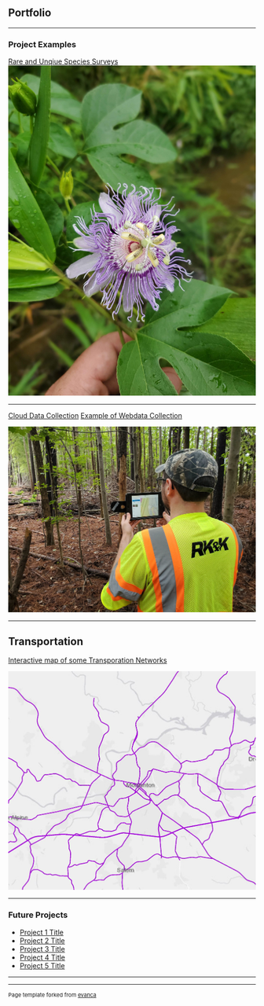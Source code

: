 ## Portfolio

---

### Project Examples 

[Rare and Unqiue Species Surveys](/pdf/FinalPaper_species_V2.pdf)
<img src="images/20200910_133559.jpg?raw=true"/>

---
[Cloud Data Collection](/pdf/sample_presentation.pdf)
<a href="https://uok.maps.arcgis.com/apps/presentation/index.html?webmap=b9340445926e414f836230e7432afa89">Example of Webdata Collection</a> 

<img src="images/20201013_091949.jpg?raw=true"/>

---
## Transportation

<a href="https://uok.maps.arcgis.com/apps/presentation/index.html?webmap=b9340445926e414f836230e7432afa89">Interactive map of some Transporation Networks</a> 

<img src="images/roads.JPG?raw=true"/>


---

### Future Projects 

- [Project 1 Title](http://example.com/)
- [Project 2 Title](http://example.com/)
- [Project 3 Title](http://example.com/)
- [Project 4 Title](http://example.com/)
- [Project 5 Title](http://example.com/)

---




---
<p style="font-size:11px">Page template forked from <a href="https://github.com/evanca/quick-portfolio">evanca</a></p>
<!-- Remove above link if you don't want to attibute -->

